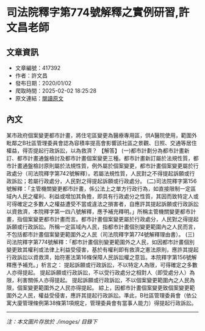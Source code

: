 # 司法院釋字第774號解釋之實例研習,許文昌老師

## 文章資訊
- 文章編號：417392
- 作者：許文昌
- 發布日期：2020/01/02
- 爬取時間：2025-02-02 18:25:28
- 原文連結：[閱讀原文](https://real-estate.get.com.tw/Columns/detail.aspx?no=417392)

## 內文
某市政府個案變更都市計畫，將住宅區變更為醫療專用區，供A醫院使用，範圍外毗鄰之B社區管理委員會認為容積率提高會影響該社區之景觀、日照、交通等居住權益，得否提起行政訴訟，以為救濟？
【解答】
(一)都市計劃分為都市計畫新訂、都市計畫通盤檢討及都市計畫個案變更三種。都市計畫新訂屬於法規性質，都市計畫通盤檢討原則屬於法規性質，例外屬於個案變更，都市計畫個案變更屬於行政處分（司法院釋字第742號解釋）。若屬法規性質，人民對之不得提起訴願或行政訴訟；若屬行政處分，人民對之得提起訴願或行政處分。
(二)司法院釋字第156號解釋：「主管機關變更都市計畫，係公法上之單方行政行為，如直接限制一定區域內人民之權利、利益或增加其負擔，即具有行政處分之性質，其因而致特定人或可得確定之多數人之權益遭受不當或違法之損害者，自應許其提起訴願或行政訴訟以資救濟，本院釋字第一四八號解釋，應予補充釋明。」所稱主管機關變更都市計畫，指個案變更都市計畫而言。都市計畫個案變更屬於行政處分，人民對之得提起訴願或行政訴訟。所稱一定區域內人民，指都市計畫個別變更範圍內之人民而言，不包括都市計畫個案變更範圍外之人民（司法院釋字第774號解釋理由書）。
(三)司法院釋字第774號解釋：「都市計畫個別變更範圍外之人民，如因都市計畫個別變更致其權利或法律上利益受侵害，基於有權利即有救濟之憲法原則，應許其提起行政訴訟以資救濟，始符憲法第16條保障人民訴訟權之意旨。本院釋字第156號解釋應予補充。」析言之：
提起訴願或行政訴訟，不以特定人為限，可得確定之多數人亦得提起。
提起訴願或行政訴訟，不以受行政處分之相對人（即受處分人）為限，利害關係人亦得提起。
提起訴願或行政訴訟，不以個案變更範圍內之人民為限，個案變更範圍外之人民亦得提起。
綜上，因都市計畫個案變更致個案變更範圍外之人民，權益受侵害，應許其提起行政訴訟。準此，B社區管理委員會（依公寓大廈管理條例第38條第1項規定，管理委員會有當事人能力）得提起行政訴訟。

---
*注：本文圖片存放於 ./images/ 目錄下*
